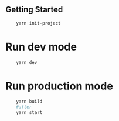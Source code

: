 ## Getting Started

```bash
    yarn init-project
```

# Run dev mode

```bash
    yarn dev
```

# Run production mode

```bash
    yarn build
    #after
    yarn start
```
